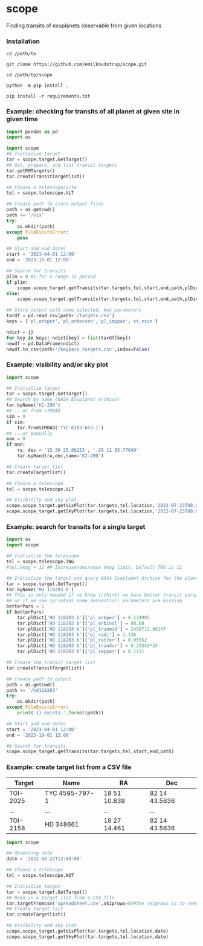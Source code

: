 # scope
Finding transits of exoplanets observable from given locations


### Installation
`cd /path/to`

`git clone https://github.com/emilknudstrup/scope.git`

`cd /path/to/scope`

`python -m pip install .`

`pip install -r requirements.txt`

### Example: checking for transits of all planet at given site in given time
```python
import pandas as pd
import os

import scope
## Initialize target
tar = scope.target.GetTarget()
## Get, prepare, and list transit targets
tar.getRMTargets()
tar.createTransitTargetlist()

## Choose a telescope/site
tel = scope.telescope.VLT

## Create path to store output files
path = os.getcwd()
path += '/vis'
try:
	os.mkdir(path)
except FileExistsError:
	pass

## Start and end dates
start = '2023-04-01 12:00'
end = '2023-10-01 12:00'

## Search for transits
plim = 0 #1 for a range in period
if plim:
	scope.scope_target.getTransits(tar.targets,tel,start,end,path,plDict=tar.plDict,limits={'per' : [8,1e3]})
else:
	scope.scope_target.getTransits(tar.targets,tel,start,end,path,plDict=tar.plDict)

## Store output with some selected, key parameters 
tardf = pd.read_csv(path+'/targets.csv')
keys = ['pl_orbper','pl_orbeccen','pl_imppar','st_vsin']

ndict = {}
for key in keys: ndict[key] = list(tardf[key])
newdf = pd.DataFrame(ndict)
newdf.to_csv(path+'/keypars_targets.csv',index=False)

```

### Example: visibility and/or sky plot
```python
import scope

## Initialize target
tar = scope.target.GetTarget()
## Search by name (NASA Exoplanet Archive)
tar.byName('K2-290')
## ...or from SIMBAD
sim = 0
if sim:
	tar.fromSIMBAD('TYC 6193-663-1')
## ...or manually
man = 0
if man:
	ra, dec = '15 39 25.86253', '-20 11 55.77049'
	tar.byHand(ra,dec,name='K2-290')

## Create target list
tar.createTargetlist()

## Choose a telescope
tel = scope.telescope.VLT

## Visibility and sky plot
scope.scope_target.getVisPlot(tar.targets,tel.location,'2022-07-23T08:00:00')
scope.scope_target.getSkyPlot(tar.targets,tel.location,'2022-07-23T08:00:00')

```

### Example: search for transits for a single target
```python
import os
import scope

## Initialize the telescope 
tel = scope.telescope.TNG
#tel.Vmag = 12 ## Increase/decrease Vmag limit. Default TNG is 11

## Initialize the target and query NASA Exoplanet Archive for the planet
tar = scope.target.GetTarget()
tar.byName('HD 118203 b')
## This is only needed if we know (/think) we have better transit parameters than the default from NASA Exoplanet Archive
## or if we see (printed) some (essential) parameters are missing
betterPars = 1
if betterPars:
	tar.plDict['HD 118203 b']['pl_orbper'] = 6.134985
	tar.plDict['HD 118203 b']['pl_orbincl'] = 88.88
	tar.plDict['HD 118203 b']['pl_tranmid'] = 2458712.66147
	tar.plDict['HD 118203 b']['pl_radj'] = 1.136
	tar.plDict['HD 118203 b']['pl_ratror'] = 0.05552
	tar.plDict['HD 118203 b']['pl_trandur'] = 0.23543*24
	tar.plDict['HD 118203 b']['pl_imppar'] = 0.1111

## Create the transit target list
tar.createTransitTargetlist()

## Create path to output
path = os.getcwd()
path += '/hd118203'
try:
	os.mkdir(path)
except FileExistsError:
	print('{} exists.'.format(path))

## Start and end dates
start = '2023-04-01 12:00'
end = '2023-10-01 12:00'

## Search for transits
scope.scope_target.getTransits(tar.targets,tel,start,end,path)	

```

### Example: create target list from a CSV file

| Target   | Name          | RA           | Dec           |
| -------- | --------------| ------------ | ------------- |
| TOI-2025 | TYC 4595-797-1| 18 51 10.839 | 82 14 43.5636 |
| ...      | ...           | ...          | ...           |
| TOI-2158 | HD 348661     | 18 27 14.461 | 82 14 43.5636 |

```python
import scope

## Observing date
date = '2022-08-22T12:00:00'

## Choose a telescope
tel = scope.telescope.NOT

## Initialize target
tar = scope.target.GetTarget()
## Read in a target list from a CSV file
tar.targetFromcsv('spreadsheet.csv',skiprows=0)#The skiprows is to remove the "header"
## Create target lsit
tar.createTargetlist()

## Visibility and sky plot
scope.scope_target.getVisPlot(tar.targets,tel.location,date)
scope.scope_target.getSkyPlot(tar.targets,tel.location,date)

```



